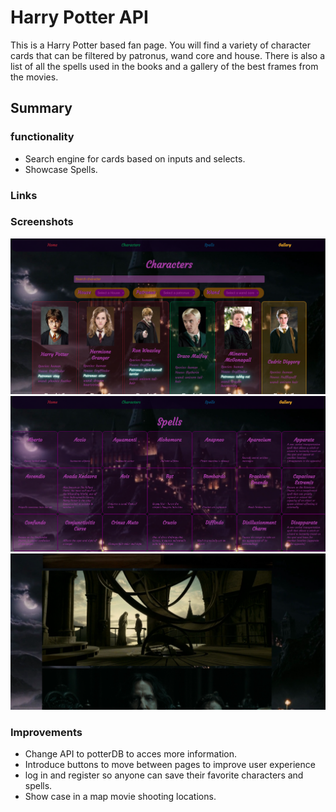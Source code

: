 # Harry Potter API
This is a Harry Potter based fan page. You will find a variety of character cards that can be filtered by patronus, wand core and house. There is also a list of all the spells used in the books and a gallery of the best frames from the movies.
## Summary
### functionality
- Search engine for cards based on inputs and selects.
- Showcase Spells.
### Links
### Screenshots
![Characters](./assets/screenshots/sh_characters-pc.png)
![Spells](./assets/screenshots/sh_spells_pc.png)
![Gallery](./assets/screenshots/sc_gallery_pc.png)
### Improvements
- Change API to potterDB to acces more information.
- Introduce buttons to move between pages to improve user experience
- log in and register so anyone can save their favorite characters and spells.
- Show case in a map movie shooting locations.   